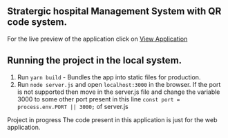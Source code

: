 ## Stratergic hospital Management System with QR code system.
For the live preview of the application click on [View Application](https://strategic-hospital-system.herokuapp.com/)

## Running the project in the local system.
1. Run `yarn build` - Bundles the app into static files for production.
2. Run `node server.js` and open `localhost:3000` in the browser. If the port is not supported then move in the server.js file and change the variable 3000 to some other port present in this line `const port = process.env.PORT || 3000;` of server.js

Project in progress
The code present in this application is just for the web application. 

